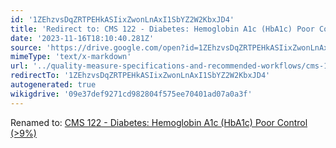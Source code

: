 ```yaml
---
id: '1ZEhzvsDqZRTPEHkASIixZwonLnAxI1SbYZ2W2KbxJD4'
title: 'Redirect to: CMS 122 - Diabetes: Hemoglobin A1c (HbA1c) Poor Control (>9%)'
date: '2023-11-16T18:10:40.281Z'
source: 'https://drive.google.com/open?id=1ZEhzvsDqZRTPEHkASIixZwonLnAxI1SbYZ2W2KbxJD4'
mimeType: 'text/x-markdown'
url: '../quality-measure-specifications-and-recommended-workflows/cms-122-diabetes-hemoglobin-a1c-hba1c-poor-control-greater9.md'
redirectTo: '1ZEhzvsDqZRTPEHkASIixZwonLnAxI1SbYZ2W2KbxJD4'
autogenerated: true
wikigdrive: '09e37def9271cd982804f575ee70401ad07a0a3f'
---
```

Renamed to: [CMS 122 - Diabetes: Hemoglobin A1c (HbA1c) Poor Control (>9%)](../quality-measure-specifications-and-recommended-workflows/cms-122-diabetes-hemoglobin-a1c-hba1c-poor-control-greater9.md)
